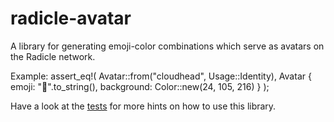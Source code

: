 # radicle-avatar

A library for generating emoji-color combinations which serve as avatars on the
Radicle network.

Example:
    assert_eq!(
        Avatar::from("cloudhead", Usage::Identity),
        Avatar {
            emoji: "🌻".to_string(),
            background: Color::new(24, 105, 216)
        }
    );

Have a look at the [tests][te] for more hints on how to use this library.


[te]: https://github.com/radicle-dev/radicle-avatar/blob/main/src/lib.rs
